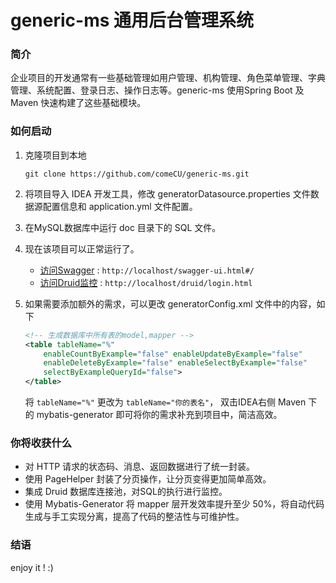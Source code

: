 # generic-ms 通用后台管理系统

### 简介

​	企业项目的开发通常有一些基础管理如用户管理、机构管理、角色菜单管理、字典管理、系统配置、登录日志、操作日志等。generic-ms 使用Spring Boot 及 Maven 快速构建了这些基础模块。

### 如何启动

1. 克隆项目到本地

   ```
   git clone https://github.com/comeCU/generic-ms.git
   ```

2. 将项目导入 IDEA 开发工具，修改 generatorDatasource.properties 文件数据源配置信息和 application.yml 文件配置。

3. 在MySQL数据库中运行 doc 目录下的 SQL 文件。

4. 现在该项目可以正常运行了。

   - [访问Swagger](http://localhost/druid/login.html) : `http://localhost/swagger-ui.html#/`
   - [访问Druid监控](http://localhost/druid/login.html) : `http://localhost/druid/login.html`

5. 如果需要添加额外的需求，可以更改 generatorConfig.xml 文件中的内容，如下

   ```xml
   <!-- 生成数据库中所有表的model,mapper -->
   <table tableName="%"
       enableCountByExample="false" enableUpdateByExample="false"
       enableDeleteByExample="false" enableSelectByExample="false"
       selectByExampleQueryId="false">
   </table>
   ```

   将 `tableName="%"` 更改为 `tableName="你的表名"`， 双击IDEA右侧 Maven 下的 mybatis-generator 即可将你的需求补充到项目中，简洁高效。

### 你将收获什么

- 对 HTTP 请求的状态码、消息、返回数据进行了统一封装。
- 使用 PageHelper 封装了分页操作，让分页变得更加简单高效。
- 集成 Druid 数据库连接池，对SQL的执行进行监控。
- 使用 Mybatis-Generator 将 mapper 层开发效率提升至少 50%，将自动代码生成与手工实现分离，提高了代码的整洁性与可维护性。

### 结语

enjoy it !  :)